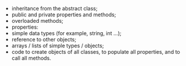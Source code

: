 - inheritance from the abstract class;
- public and private properties and methods;
- overloaded methods;
- properties:
- simple data types (for example, string, int ...);
- reference to other objects;
- arrays / lists of simple types / objects;
- code to create objects of all classes, to populate all properties, and to call all methods.
